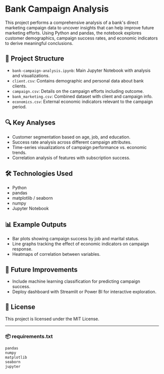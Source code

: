 # Bank Campaign Analysis

This project performs a comprehensive analysis of a bank's direct marketing campaign data to uncover insights that can help improve future marketing efforts. Using Python and pandas, the notebook explores customer demographics, campaign success rates, and economic indicators to derive meaningful conclusions.

## 📁 Project Structure

- `bank-campaign-analysis.ipynb`: Main Jupyter Notebook with analysis and visualizations.
- `client.csv`: Contains demographic and personal data about bank clients.
- `campaign.csv`: Details on the campaign efforts including outcome.
- `bank_marketing.csv`: Combined dataset with client and campaign info.
- `economics.csv`: External economic indicators relevant to the campaign period.

## 🔍 Key Analyses

- Customer segmentation based on age, job, and education.
- Success rate analysis across different campaign attributes.
- Time-series visualizations of campaign performance vs. economic trends.
- Correlation analysis of features with subscription success.

## 🛠️ Technologies Used

- Python
- pandas
- matplotlib / seaborn
- numpy
- Jupyter Notebook

## 📊 Example Outputs

- Bar plots showing campaign success by job and marital status.
- Line graphs tracking the effect of economic indicators on campaign response.
- Heatmaps of correlation between variables.

## 📌 Future Improvements

- Include machine learning classification for predicting campaign success.
- Deploy dashboard with Streamlit or Power BI for interactive exploration.

## 📄 License

This project is licensed under the MIT License.

---

### 📦 requirements.txt

```txt
pandas
numpy
matplotlib
seaborn
jupyter

